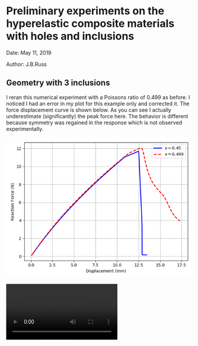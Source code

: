 # Preliminary experiments on the hyperelastic composite materials with holes and inclusions
Date: May 11, 2019

Author: J.B.Russ

## Geometry with 3 inclusions
I reran this numerical experiment with a Poissons ratio of 0.499 as before. I noticed I had an error in my plot for this example only and corrected it. The force displacement curve is shown below. As you can see I actually underestimate (significantly) the peak force here. The behavior is different because symmetry was regained in the response which is not observed experimentally.

![alt text](images/force_disp_3inclusions.png "Force vs. Displacement - 3 stiff inclusions")

![alt text](videos/inclusions.avi "Simulation animation - 3 stiff inclusions")
